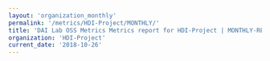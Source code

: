 ```yaml
---
layout: 'organization_monthly'
permalink: '/metrics/HDI-Project/MONTHLY/'
title: 'DAI Lab OSS Metrics Metrics report for HDI-Project | MONTHLY-REPORT-2018-10-26'
organization: 'HDI-Project'
current_date: '2018-10-26'
---
```

